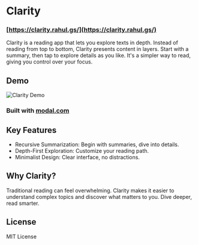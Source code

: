 # Clarity

### [https://clarity.rahul.gs/](https://clarity.rahul.gs/)

Clarity is a reading app that lets you explore texts in depth. Instead of reading from top to bottom, Clarity presents content in layers. Start with a summary, then tap to explore details as you like. It's a simpler way to read, giving you control over your focus.

## Demo

![Clarity Demo](/public/demo.gif)

### Built with [modal.com](https://modal.com)

## Key Features

- Recursive Summarization: Begin with summaries, dive into details.
- Depth-First Exploration: Customize your reading path.
- Minimalist Design: Clear interface, no distractions.

## Why Clarity?

Traditional reading can feel overwhelming. Clarity makes it easier to understand complex topics and discover what matters to you. Dive deeper, read smarter.

## License

MIT License

